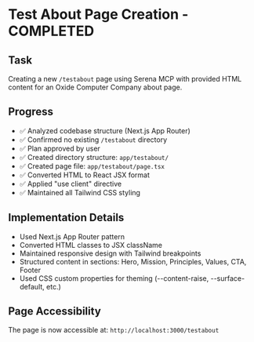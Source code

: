 # Test About Page Creation - COMPLETED

## Task
Creating a new `/testabout` page using Serena MCP with provided HTML content for an Oxide Computer Company about page.

## Progress
- ✅ Analyzed codebase structure (Next.js App Router)
- ✅ Confirmed no existing `/testabout` directory  
- ✅ Plan approved by user
- ✅ Created directory structure: `app/testabout/`
- ✅ Created page file: `app/testabout/page.tsx`
- ✅ Converted HTML to React JSX format
- ✅ Applied "use client" directive
- ✅ Maintained all Tailwind CSS styling

## Implementation Details
- Used Next.js App Router pattern
- Converted HTML classes to JSX className
- Maintained responsive design with Tailwind breakpoints
- Structured content in sections: Hero, Mission, Principles, Values, CTA, Footer
- Used CSS custom properties for theming (--content-raise, --surface-default, etc.)

## Page Accessibility
The page is now accessible at: `http://localhost:3000/testabout`